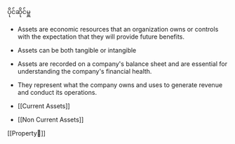 ပိုင်ဆိုင်မှူ
- Assets are economic resources that an organization owns or controls with the expectation that they will provide future benefits. 
- Assets can be both tangible or intangible
- Assets are recorded on a company's balance sheet and are essential for understanding the company's financial health. 
- They represent what the company owns and uses to generate revenue and conduct its operations.

- [[Current Assets]]
- [[Non Current Assets]]


[[Property📏]]